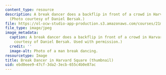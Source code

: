 ```yaml
---
content_type: resource
description: A break dancer does a backflip in front of a crowd in Harvard Square.
  (Photo courtesy of Daniel Bersak.)
file: https://ol-ocw-studio-app-production.s3.amazonaws.com/courses/21m-775-hip-hop-fall-2007/ebd0eee947cf3da23ecb655c4b0e87ac_21m-775f07-th.jpg
file_type: image/jpeg
image_metadata:
  caption: A break dancer does a backflip in front of a crowd in Harvard Square. (Photo
    courtesy of Daniel Bersak. Used with permission.)
  credit: ''
  image-alt: Photo of a man break dancing.
resourcetype: Image
title: Break Dancer in Harvard Square (thumbnail)
uid: ebd0eee9-47cf-3da2-3ecb-655c4b0e87ac
---
```

